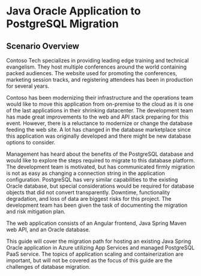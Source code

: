 # Java Oracle Application to PostgreSQL Migration 



## Scenario Overview
Contoso Tech specializes in providing leading edge training and technical evangelism.  They host multiple conferences around the world containing packed audiences.  The website used for promoting the conferences, marketing session tracks, and registering attendees has been in production for several years.  

Contoso has been modernizing their infrastructure and the operations team would like to move this application from on-premise to the cloud as it is one of the last applications in their shrinking datacenter.  The development team has made great improvements to the web and API stack preparing for this event.  However, there is a reluctance to modernize or change the database feeding the web site.  A lot has changed in the database marketplace since this application was originally developed and there might be new database options to consider.

Management has heard about the benefits of the PostgreSQL database and would like to explore the steps required to migrate to this database platform.  The development team is motivated, but has communicated firmly migration is not as easy as changing a connection string in the application configuration.  PostgreSQL has very similar capabilities to the existing Oracle database, but special considerations would be required for database objects that did not convert transparently.  Downtime, functionality degradation, and loss of data are biggest risks for this project.  The development team has been given the task of documenting the migration and risk mitigation plan.

The web application consists of an Angular frontend, Java Spring Maven web API, and an Oracle database.

This guide will cover the migration path for hosting an existing Java Spring Oracle application in Azure utilizing App Services and managed PostgreSQL PaaS service.  The topics of application scaling and containerization are important, but will not be covered as the focus of this guide are the challenges of database migration.
